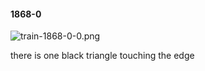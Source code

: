 #### 1868-0
![train-1868-0-0.png](https://github.com/lil-lab/nlvr/raw/master/nlvr/train/images/61/train-1868-0-0.png "train-1868-0-0.png")

there is one black triangle touching the edge